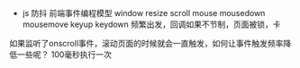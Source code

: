 - js 防抖
前端事件编程模型  window resize scroll
mouse mousedown mousemove 
keyup keydown 
频繁出发，回调如果不节制，页面被锁，卡

如果监听了onscroll事件，滚动页面的时候就会一直触发，如何让事件触发频率降低一些呢？
100毫秒执行一次